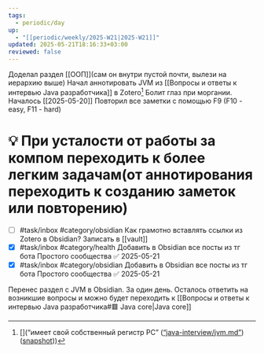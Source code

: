```yaml
---
tags:
  - periodic/day
up:
  - "[[periodic/weekly/2025-W21|2025-W21]]"
updated: 2025-05-21T18:16:33+03:00
reviewed: false
---
```


Доделал раздел [[ООП]](сам он внутри пустой почти, вылези на иерархию выше)
Начал аннотировать JVM из [[Вопросы и ответы к интервью Java разработчика]] в Zotero[^1]
Болит глаз при моргании. Началось [[2025-05-20]]
Повторил все заметки с помощью F9 (F10 - easy, F11 - hard)

# 💡 При усталости от работы за компом переходить к более легким задачам(от аннотирования переходить к созданию заметок или повторению)

- [ ] #task/inbox #category/obsidian Как грамотно вставлять ссылки из Zotero в Obsidian? Записать в [[vault]]
- [x] #task/inbox #category/health Добавить в Obsidian все посты из тг бота Простого сообщества ✅ 2025-05-21
- [x] #task/inbox #category/obsidian Добавить в Obsidian все посты из тг бота Простого сообщества ✅ 2025-05-21

Перенес раздел с JVM в Obsidian. За один день. Осталось ответить на возникшие вопросы и можно будет переходить к [[Вопросы и ответы к интервью Java разработчика#🟥 Java core|Java core]]

[^1]: [](“имеет свой собственный регистр PC” ([“java-interview/jvm.md”](zotero://select/library/items/UGH5TLJQ)) ([snapshot](zotero://open-pdf/library/items/IWGPPAD7?sel=p%3Anth-child(29)&annotation=FSQ588YQ)))
